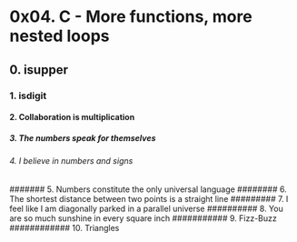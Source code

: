 # 0x04. C - More functions, more nested loops
## 0. isupper
### 1. isdigit
#### 2. Collaboration is multiplication
##### 3. The numbers speak for themselves
###### 4. I believe in numbers and signs
####### 5. Numbers constitute the only universal language
######## 6. The shortest distance between two points is a straight line
######### 7. I feel like I am diagonally parked in a parallel universe
########## 8. You are so much sunshine in every square inch
########### 9. Fizz-Buzz
############ 10. Triangles